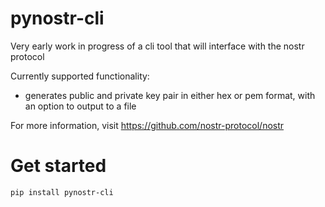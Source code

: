 # pynostr-cli

Very early work in progress of a cli tool that will interface with the nostr protocol

Currently supported functionality:

- generates public and private key pair in either hex or pem format, with an option to output to a file

For more information, visit https://github.com/nostr-protocol/nostr

# Get started

`pip install pynostr-cli`